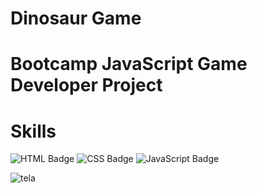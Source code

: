 # Dinosaur Game

# Bootcamp JavaScript Game Developer Project

# Skills
![HTML Badge](https://img.shields.io/badge/HTML5-E34F26?style=for-the-badge&logo=html5&logoColor=white)
![CSS Badge](https://img.shields.io/badge/CSS3-1572B6?style=for-the-badge&logo=css3&logoColor=white)
![JavaScript Badge](https://img.shields.io/badge/JavaScript-F7DF1E?style=for-the-badge&logo=javascript&logoColor=black)

![tela](https://user-images.githubusercontent.com/65916297/125136969-27ce6300-e0e2-11eb-9762-65f13cdff09a.png)


